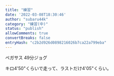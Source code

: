 ```yaml
---
title: "練習"
date: '2022-03-08T18:30:46'
author: "subaru44k"
category: "練習(中)"
status: "publish"
allowComments: true
convertBreaks: false
entryHash: "c2b2d926d0898216026b7ca22a799eba"
---
```

ペガサス
49分ジョグ

キロ4'50"くらいで走って、ラストだけ4'05"くらい。

